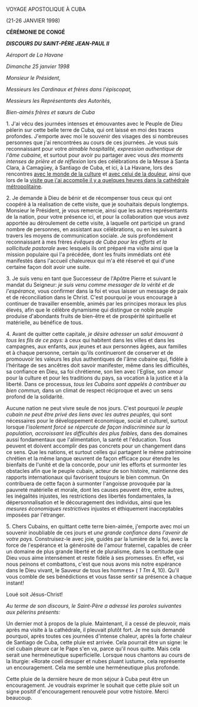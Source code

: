 VOYAGE APOSTOLIQUE À CUBA

(21-26 JANVIER 1998)

**CÉRÉMONIE DE CONGÉ**

***DISCOURS DU SAINT-PÈRE JEAN-PAUL II***

*Aéroport de La Havane*

*Dimanche 25 janvier 1998*

*Monsieur le Président,*

*Messieurs les Cardinaux et frères dans l'épiscopat,*

*Messieurs les Représentants des Autorités,*

*Bien-aimés frères et sœurs de Cuba*

1\. J'ai vécu des journées intenses et émouvantes avec le Peuple de Dieu pèlerin sur cette belle terre de Cuba, qui ont laissé en moi des traces profondes. J'emporte avec moi le souvenir des visages des si nombreuses personnes que j'ai rencontrées au cours de ces journées. Je vous suis reconnaissant pour votre *aimable hospitalité, expression authentique de l'âme cubaine,* et surtout pour avoir pu partager avec vous *des moments intenses de prière et de réflexion* lors des célébrations de la Messe à Santa Clara, à Camagüey, à Santiago de Cuba, et ici, à La Havane, lors des rencontres [avec le monde de la culture](/content/john-paul-ii/fr/speeches/1998/january/documents/hf_jp-ii_spe_19980123_lahavana-culture.html) et [avec celui de la douleur](/content/john-paul-ii/fr/speeches/1998/january/documents/hf_jp-ii_spe_19980124_lahavana-san-lazaro.html), ainsi que lors de la [visite que j'ai accomplie il y a quelques heures dans la cathédrale métropolitaine](/content/john-paul-ii/fr/speeches/1998/january/documents/hf_jp-ii_spe_19980125_lahavana-cathedral.html).

2\. Je demande à Dieu de bénir et de récompenser tous ceux qui ont coopéré à la réalisation de cette visite, que je souhaitais depuis longtemps. Monsieur le Président, je vous remercie, ainsi que les autres représentants de la nation, pour votre présence ici, et pour la collaboration que vous avez apportée au déroulement de cette visite, à laquelle ont participé un grand nombre de personnes, en assistant aux célébrations, ou en les suivant à travers les moyens de communication sociale. Je suis profondément reconnaissant à mes frères *évêques de Cuba pour les efforts et la sollicitude pastorale* avec lesquels ils ont préparé ma visite ainsi que la mission populaire qui l'a précédée, dont les fruits immédiats ont été manifestés dans l'accueil chaleureux qui m'a été réservé et qui d'une certaine façon doit avoir une suite.

3\. Je suis venu en tant que Successeur de l'Apôtre Pierre et suivant le mandat du Seigneur: *je suis venu comme messager de la vérité et de l'espérance,* vous confirmer dans la foi et vous laisser un message de paix et de réconciliation dans le Christ. C'est pourquoi je vous encourage à continuer de travailler ensemble, animés par les principes moraux les plus élevés, afin que le célèbre dynamisme qui distingue ce noble peuple produise d'abondants fruits de bien-être et de prospérité spirituelle et matérielle, au bénéfice de tous.

4\. Avant de quitter cette capitale, *je désire adresser un salut émouvant à tous les fils de ce pays:* à ceux qui habitent dans les villes et dans les campagnes, aux enfants, aux jeunes et aux personnes âgées, aux familles et à chaque personne, certain qu'ils continueront de conserver et de promouvoir les valeurs les plus authentiques de l'âme cubaine qui, fidèle à l'héritage de ses ancêtres doit savoir manifester, même dans les difficultés, sa confiance en Dieu, sa foi chrétienne, son lien avec l'Eglise, son amour pour la culture et pour les traditions du pays, sa vocation à la justice et à la liberté. Dans ce processus, *tous les Cubains sont appelés à contribuer au bien commun,* dans un climat de respect réciproque et avec un sens profond de la solidarité.

Aucune nation ne peut vivre seule de nos jours. C'est pourquoi *le peuple cubain ne peut être privé des liens avec les autres peuples,* qui sont nécessaires pour le développement économique, social et culturel, surtout lorsque *l'isolement forcé se répercute de façon indiscriminée sur la population, accroissant les difficultés des plus faibles,* dans des domaines aussi fondamentaux que l'alimentation, la santé et l'éducation. Tous peuvent et doivent accomplir des pas concrets pour un changement dans ce sens. Que les nations, et surtout celles qui partagent le même patrimoine chrétien et la même langue œuvrent de façon efficace pour étendre les bienfaits de l'unité et de la concorde, pour unir les efforts et surmonter les obstacles afin que le peuple cubain, acteur de son histoire, maintienne des rapports internationaux qui favorisent toujours le bien commun. On contribuera de cette façon à surmonter l'angoisse provoquée par la pauvreté matérielle et morale, dont les causes peuvent être, entre autres, les inégalités injustes, les restrictions des libertés fondamentales, la dépersonnalisation et le découragement des individus, ainsi que les *mesures économiques restrictives* injustes et éthiquement inacceptables imposées par l'étranger.

5\. Chers Cubains, en quittant cette terre bien-aimée, j'emporte avec moi un souvenir inoubliable de ces jours et *une grande confiance dans l'avenir de votre pays.* Construisez-le avec joie, guidés par la lumière de la foi, avec la force de l'espérance et la générosité de l'amour fraternel, capables de créer un domaine de plus grande liberté et de pluralisme, dans la certitude que Dieu vous aime intensément et reste fidèle à ses promesses. En effet, «si nous peinons et combattons, c'est que nous avons mis notre espérance dans le Dieu vivant, le Sauveur de tous les hommes» ( *1* *Tm* 4, 10). Qu'il vous comble de ses bénédictions et vous fasse sentir sa présence à chaque instant!

Loué soit Jésus-Christ!

*Au terme de son discours, le Saint-Père a adressé les paroles suivantes aux pèlerins présents:*

Un dernier mot à propos de la pluie. Maintenant, il a cessé de pleuvoir, mais après ma visite à la cathédrale, il pleuvait plutôt fort. Je me suis demandé pourquoi, après toutes ces journées d'intense chaleur, après la forte chaleur de Santiago de Cuba, cette pluie est arrivée. Cela pourrait être un signe: le ciel cubain pleure car le Pape s'en va, parce qu'il nous quitte. Mais cela serait une herméneutique superficielle. Lorsque nous chantons au cours de la liturgie: «Rorate coeli desuper et nubes pluant iustum», cela représente un encouragement. Cela me semble une herméneutique plus profonde.

Cette pluie de la dernière heure de mon séjour à Cuba peut être un encouragement. Je voudrais exprimer le souhait que cette pluie soit un signe positif d'encouragement renouvelé pour votre histoire. Merci beaucoup.